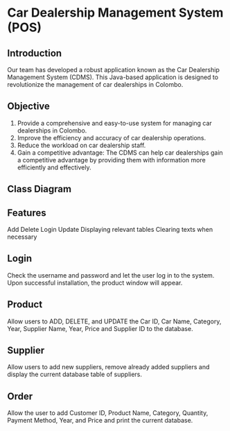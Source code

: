 # Car Dealership Management System (POS)

## Introduction
Our team has developed a robust application known as the Car Dealership Management System (CDMS). This Java-based application is designed to revolutionize the management of car dealerships in Colombo.


## Objective
1. Provide a comprehensive and easy-to-use system for managing car dealerships in Colombo.
2. Improve the efficiency and accuracy of car dealership operations.
3. Reduce the workload on car dealership staff.
4. Gain a competitive advantage: The CDMS can help car dealerships gain a competitive advantage by providing them with information more efficiently and effectively.

## Class Diagram


## Features

Add
Delete
Login
Update
Displaying relevant tables
Clearing texts when necessary

## Login
Check the username and password and let the user log in to the system. Upon successful installation, the product window will appear.

## Product 
Allow users to ADD, DELETE, and UPDATE the Car ID, Car Name, Category, Year, Supplier Name, Year, Price and Supplier ID to the database.

## Supplier
Allow users to add new suppliers, remove already added suppliers and display the current database table of suppliers.

## Order
Allow the user to add Customer ID, Product Name, Category, Quantity, Payment Method, Year, and Price and print the current database.

